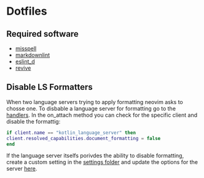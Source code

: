 # Dotfiles

## Required software

- [misspell](https://github.com/client9/misspell)
- [markdownlint](https://github.com/DavidAnson/markdownlint)
- [eslint_d](https://github.com/mantoni/eslint_d.js/)
- [revive](https://revive.run/)

## Disable LS Formatters

When two language servers trying to apply formatting neovim asks to chosse one.
To disbable a language server for formatting go to the [handlers](./nvim/lua/fwiedmann/lsp/handlers.lua).
In the on_attach method you can check for the specific client and disable the formattig:

```lua
if client.name == "kotlin_language_server" then
client.resolved_capabilities.document_formatting = false
end
```

If the language server itselfs porivdes the ability to disable formatting, create a custom setting in the [settings folder](./nvim/lua/fwiedmann/lsp/settings) and update the options for the server [here](.nvim/lua/fwiedmann/lsp/lsp-installer.lua).

